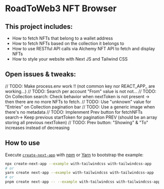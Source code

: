 # RoadToWeb3 NFT Browser

## This project includes:

- How to fetch NFTs that belong to a wallet address
- How to fetch NFTs based on the collection it belongs to
- How to use RESTful API calls via Alchemy NFT API to fetch and display NFTs
- How to style your website with Next JS and Tailwind CSS


## Open issues & tweaks:

// TODO: Make process.env work !! (not common key nor REACT_APP_ are working...)
// TODO: Search per account "From" value is not not...
// TODO: On Collection search: Check behavior when nextToken is not present -> then there are no more NFTs to fetch.
// TODO: Use "unknown" value for "Entries" on Collection pagination bar
// TODO: Use a generic image when there's no metadata
// TODO: Implenment Prev button for fetchNFTs search-> Keep previous startToken for pagination PREV (should be an array storing all previous nextToken)
// TODO: Prev button: "Showing" & "To" increases instead of decreasing


## How to use

Execute [`create-next-app`](https://github.com/vercel/next.js/tree/canary/packages/create-next-app) with [npm](https://docs.npmjs.com/cli/init) or [Yarn](https://yarnpkg.com/lang/en/docs/cli/create/) to bootstrap the example:

```bash
npx create-next-app --example with-tailwindcss with-tailwindcss-app
# or
yarn create next-app --example with-tailwindcss with-tailwindcss-app
# or
pnpm create next-app -- --example with-tailwindcss with-tailwindcss-app
```
